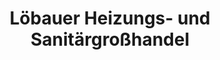 ---
title: "Löbauer Heizungs- und Sanitärgroßhandel"
url: /goerlitz/loebauer-heizungs-und-sanitaergrosshandel/
shop: Großhandel
---